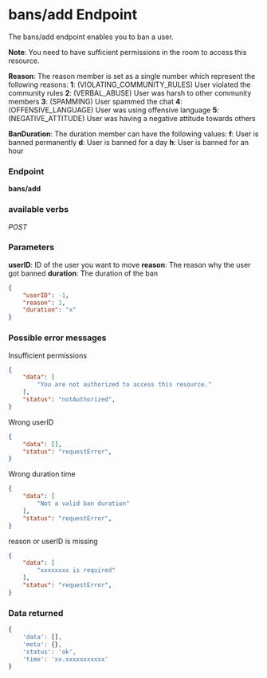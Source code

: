 # bans/add Endpoint

The bans/add endpoint enables you to ban a user.

**Note**: You need to have sufficient permissions in the room to access this resource.

**Reason**: The reason member is set as a single number which represent the following reasons:
**1**: (VIOLATING_COMMUNITY_RULES) User violated the community rules
**2**: (VERBAL_ABUSE) User was harsh to other community members
**3**: (SPAMMING) User spammed the chat
**4**: (OFFENSIVE_LANGUAGE) User was using offensive language
**5**: (NEGATIVE_ATTITUDE) User was having a negative attitude towards others

**BanDuration**: The duration member can have the following values:
**f**: User is banned permanently
**d**: User is banned for a day
**h**: User is banned for an hour

### Endpoint

**bans/add**

### available verbs

_POST_

### Parameters

**userID**: ID of the user you want to move
**reason**: The reason why the user got banned
**duration**: The duration of the ban

```json
{
    "userID": -1,
    "reason": 1,
    "duration": "x"
}
```

### Possible error messages

Insufficient permissions
```json
{
    "data": [
        "You are not authorized to access this resource."
    ],
    "status": "notAuthorized",
}
```

Wrong userID
```json
{
    "data": [],
    "status": "requestError",
}
```

Wrong duration time
```json
{
    "data": [
        "Not a valid ban duration"
    ],
    "status": "requestError",
}
```

reason or userID is missing
```json
{
    "data": [
        "xxxxxxxx is required"
    ],
    "status": "requestError",
}
```

### Data returned

```js
{
    'data': [],
    'meta': {},
    'status': 'ok',
    'time': 'xx.xxxxxxxxxxx'
}
```
